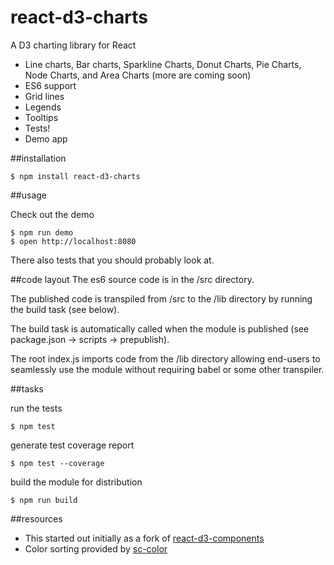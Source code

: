 # react-d3-charts
A D3 charting library for React

* Line charts, Bar charts, Sparkline Charts, Donut Charts, Pie Charts, Node Charts, and Area Charts (more are coming soon)
* ES6 support
* Grid lines
* Legends
* Tooltips
* Tests!
* Demo app

##installation

```shell
$ npm install react-d3-charts
```

##usage

Check out the demo
```shell
$ npm run demo
$ open http://localhost:8080
```

There also tests that you should probably look at.

##code layout
The es6 source code is in the /src directory.

The published code is transpiled from /src to the /lib directory by running the build task (see below).

The build task is automatically called when the module is published (see package.json -> scripts -> prepublish).

The root index.js imports code from the /lib directory allowing end-users to seamlessly use the module without requiring babel or some other transpiler.

##tasks

run the tests
```shell
$ npm test
```

generate test coverage report
```shell
$ npm test --coverage
```

build the module for distribution
```shell
$ npm run build
```

##resources
* This started out initially as a fork of [react-d3-components](https://github.com/codesuki/react-d3-components)
* Color sorting provided by [sc-color](https://www.npmjs.com/package/sc-color)
